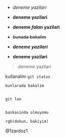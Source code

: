 - *deneme yazilari*

- **deneme yazilari**

- **deneme _falan_ yazilari**

- ~~bunada bakalim~~

- ***deneme yazilari***

- **deneme yazilari**

>deneme yazilari

kullanalim `git status`

`bunlarada bakalim`

```

git lan

```
```

baskasinda olmuyomu

```

`rgb(dokun, bakiyim)`

@1zardoz1


